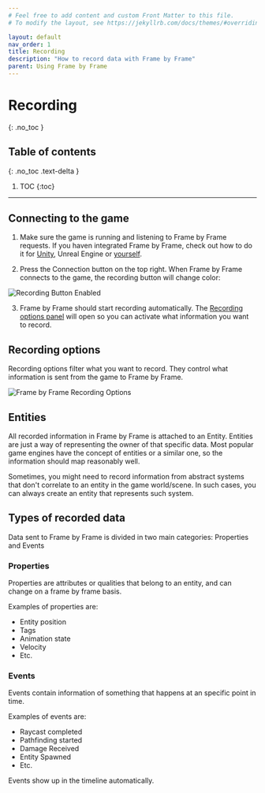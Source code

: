 ```yaml
---
# Feel free to add content and custom Front Matter to this file.
# To modify the layout, see https://jekyllrb.com/docs/themes/#overriding-theme-defaults

layout: default
nav_order: 1
title: Recording
description: "How to record data with Frame by Frame"
parent: Using Frame by Frame
---
```


# Recording
{: .no_toc }

## Table of contents
{: .no_toc .text-delta }

1. TOC
{:toc}

---

## Connecting to the game

1. Make sure the game is running and listening to Frame by Frame requests. If you haven integrated Frame by Frame, check out how to do it for [Unity](/FrameByFrame/unity/), Unreal Engine or [yourself](/FrameByFrame/custom-integrations/). 

2. Press the Connection button on the top right. When Frame by Frame connects to the game, the recording button will change color:

![Recording Button Enabled](/FrameByFrame/assets/images/RecordingButtonActive.png)

3. Frame by Frame should start recording automatically. The [Recording options panel](#recording-options) will open so you can activate what information you want to record.

## Recording options
Recording options filter what you want to record. They control what information is sent from the game to Frame by Frame.

![Frame by Frame Recording Options](/FrameByFrame/assets/images/screenshots/RecordingOptions.png)

## Entities
All recorded information in Frame by Frame is attached to an Entity. Entities are just a way of representing the owner of that specific data. Most popular game engines have the concept of entities or a similar one, so the information should map reasonably well.

Sometimes, you might need to record information from abstract systems that don't correlate to an entity in the game world/scene. In such cases, you can always create an entity that represents such system.

## Types of recorded data
Data sent to Frame by Frame is divided in two main categories: Properties and Events

### Properties
Properties are attributes or qualities that belong to an entity, and can change on a frame by frame basis.

Examples of properties are:
 - Entity position
 - Tags
 - Animation state
 - Velocity
 - Etc.

### Events
Events contain information of something that happens at an specific point in time.

Examples of events are:
 - Raycast completed
 - Pathfinding started
 - Damage Received
 - Entity Spawned
 - Etc.

Events show up in the timeline automatically.